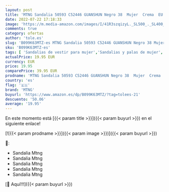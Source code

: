 ```yaml
---
layout: post
title: 'MTNG Sandalia 50593 C52446 GUANSHUN Negro 38  Mujer  Crema  EU'
date: 2022-07-22 17:18:33
image: 'https://m.media-amazon.com/images/I/41R3szqizyL._SL500_._SL400_.jpg'
comments: true
category: ofertas
author: 'tole.es'
slug: 'B099K63MTZ-es MTNG Sandalia 50593 C52446 GUANSHUN Negro 38 Mujer Crema EU'
sku: 'B099K63MTZ-es'
tags: [ 'Sandalias de vestir para mujer','Sandalias y palas de mujer','Zapatos','Zapatos para mujer','Zapatos y complementos','mtng','sandalia','🇪🇸', ]
actualPrice: 19.95 EUR
currency: EUR
price: 19.95
comparePrice: 39.95 EUR
prodname: 'MTNG Sandalia 50593 C52446 GUANSHUN Negro 38  Mujer  Crema  EU'
country: 'es'
flag: '🇪🇸'
brand: 'MTNG'
buyurl: 'https://www.amazon.es/dp/B099K63MTZ/?tag=tolees-21'
descuento: '50.06'
average: '19.95'
---
```


En este momento está [{{< param title >}}]({{< param buyurl >}}) en el siguiente enlace!

[![{{< param prodname >}}]({{< param image >}})]({{< param buyurl >}})

🔎:

- Sandalia Mtng
- Sandalia Mtng
- Sandalia Mtng
- Sandalia Mtng
- Sandalia Mtng

[🛒 Aquí!!!]({{< param buyurl >}})
